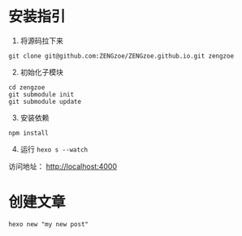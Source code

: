 # 安装指引

1. 将源码拉下来

```
git clone git@github.com:ZENGzoe/ZENGzoe.github.io.git zengzoe
```

2. 初始化子模块

```
cd zengzoe
git submodule init
git submodule update
```

3. 安装依赖

```
npm install
```

4. 运行 `hexo s --watch`

访问地址： [http://localhost:4000](http://localhost:4000)

# 创建文章

```
hexo new "my new post"
```